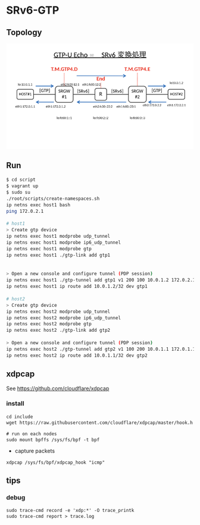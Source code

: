# SRv6-GTP

## Topology
![](./topology.png)

## Run

```bash
$ cd script
$ vagrant up
$ sudo su
./root/scripts/create-namespaces.sh
ip netns exec host1 bash
ping 172.0.2.1

# host1
> Create gtp device
ip netns exec host1 modprobe udp_tunnel
ip netns exec host1 modprobe ip6_udp_tunnel
ip netns exec host1 modprobe gtp
ip netns exec host1 ./gtp-link add gtp1


> Open a new console and configure tunnel (PDP session)
ip netns exec host1 ./gtp-tunnel add gtp1 v1 200 100 10.0.1.2 172.0.2.1
ip netns exec host1 ip route add 10.0.1.2/32 dev gtp1

# host2
> Create gtp device
ip netns exec host2 modprobe udp_tunnel
ip netns exec host2 modprobe ip6_udp_tunnel
ip netns exec host2 modprobe gtp
ip netns exec host2 ./gtp-link add gtp2

> Open a new console and configure tunnel (PDP session)
ip netns exec host2 ./gtp-tunnel add gtp2 v1 100 200 10.0.1.1 172.0.1.1
ip netns exec host2 ip route add 10.0.1.1/32 dev gtp2
```

## xdpcap

See https://github.com/cloudflare/xdpcap

### install
```
cd include
wget https://raw.githubusercontent.com/cloudflare/xdpcap/master/hook.h
```

```
# run on each nodes
sudo mount bpffs /sys/fs/bpf -t bpf
```

* capture packets

```
xdpcap /sys/fs/bpf/xdpcap_hook "icmp"
```

## tips
### debug
```
sudo trace-cmd record -e 'xdp:*' -O trace_printk
sudo trace-cmd report > trace.log
```
